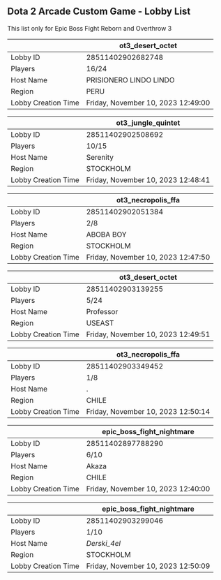 ## Dota 2 Arcade Custom Game - Lobby List

This list only for Epic Boss Fight Reborn and Overthrow 3

|  | ot3_desert_octet |
| ------ | ------ |
| Lobby ID | 28511402902682748 |
| Players | 16/24 |
| Host Name | PRISIONERO LINDO LINDO |
| Region | PERU |
| Lobby Creation Time | Friday, November 10, 2023 12:49:00 |


|  | ot3_jungle_quintet |
| ------ | ------ |
| Lobby ID | 28511402902508692 |
| Players | 10/15 |
| Host Name | Serenity |
| Region | STOCKHOLM |
| Lobby Creation Time | Friday, November 10, 2023 12:48:41 |


|  | ot3_necropolis_ffa |
| ------ | ------ |
| Lobby ID | 28511402902051384 |
| Players | 2/8 |
| Host Name | ABOBA BOY |
| Region | STOCKHOLM |
| Lobby Creation Time | Friday, November 10, 2023 12:47:50 |


|  | ot3_desert_octet |
| ------ | ------ |
| Lobby ID | 28511402903139255 |
| Players | 5/24 |
| Host Name | Professor |
| Region | USEAST |
| Lobby Creation Time | Friday, November 10, 2023 12:49:51 |


|  | ot3_necropolis_ffa |
| ------ | ------ |
| Lobby ID | 28511402903349452 |
| Players | 1/8 |
| Host Name | . |
| Region | CHILE |
| Lobby Creation Time | Friday, November 10, 2023 12:50:14 |


|  | epic_boss_fight_nightmare |
| ------ | ------ |
| Lobby ID | 28511402897788290 |
| Players | 6/10 |
| Host Name | Akaza |
| Region | CHILE |
| Lobby Creation Time | Friday, November 10, 2023 12:40:00 |


|  | epic_boss_fight_nightmare |
| ------ | ------ |
| Lobby ID | 28511402903299046 |
| Players | 1/10 |
| Host Name | _Derski_4el_ |
| Region | STOCKHOLM |
| Lobby Creation Time | Friday, November 10, 2023 12:50:09 |


